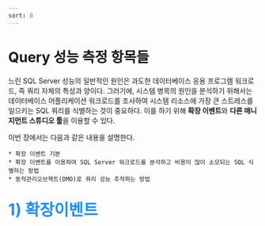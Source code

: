 ```yaml
---
sort: 8
---
```


# Query 성능 측정 항목들
느린 SQL Server 성능의 일반적인 원인은 과도한 데이터베이스 응용 프로그램 워크로드, 즉 쿼리 자체의 특성과 양이다. 그러기에, 시스템 병목의 원인을 분석하기 위해서는 데이터베이스 어플리케이션 워크로드를 조사하여 시스템 리소스에 가장 큰 스트레스를 일으키는 SQL 쿼리를 식별하는 것이 중요하다. 
이를 하기 위해 **확장 이벤트**와 **다른 매니지먼트 스튜디오 툴**을 이용할 수 있다.

이번 장에서는 다음과 같은 내용을 설명한다.

    * 확장 이벤트 기본
    * 확장 이벤트를 이용하여 SQL Server 워크로드를 분석하고 비용이 많이 소모되는 SQL 식별하는 방법
    * 동적관리오브젝트(DMO)로 쿼리 성능 추적하는 방법

## <font color='dodgerblue' size="6">1) 확장이벤트</font>
